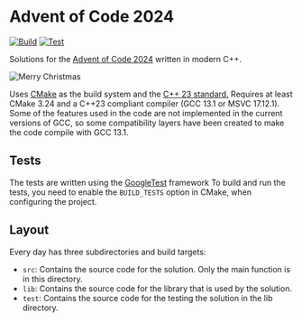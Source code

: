 # Advent of Code 2024

[![Build](https://github.com/FrederikTobner/AdventOfCode2024/actions/workflows/build.yaml/badge.svg)](https://github.com/FrederikTobner/AdventOfCode2024/actions/workflows/build.yaml)
[![Test](https://github.com/FrederikTobner/AdventOfCode2024/actions/workflows/test.yaml/badge.svg)](https://github.com/FrederikTobner/AdventOfCode2024/actions/workflows/test.yaml)

Solutions for the [Advent of Code 2024](https://adventofcode.com/2024) written in modern C++.

![Merry Christmas](https://i.giphy.com/media/v1.Y2lkPTc5MGI3NjExd3NoNjJ6eGtiZmhrYmtibnI4dnBzd3BpOWswMjh0ODlxMWwybGE1dyZlcD12MV9pbnRlcm5hbF9naWZfYnlfaWQmY3Q9Zw/damYg6Mana2CHXfuz5/giphy.gif)

Uses [CMake](https://cmake.org/) as the build system and the [C++ 23 standard.](https://en.cppreference.com/w/cpp/23)
Requires at least CMake 3.24 and a C++23 compliant compiler (GCC 13.1 or MSVC 17.12.1).
Some of the features used in the code are not implemented in the current versions of GCC, so some compatibility layers have been created to make the code compile with GCC 13.1.

## Tests

The tests are written using the [GoogleTest](https://github.com/google/googletest) framework
To build and run the tests, you need to enable the `BUILD_TESTS` option in CMake, when configuring the project.

## Layout

Every day has three subdirectories and build targets:

- `src`: Contains the source code for the solution. Only the main function is in this directory.
- `lib`: Contains the source code for the library that is used by the solution.
- `test`: Contains the source code for the testing the solution in the lib directory.
